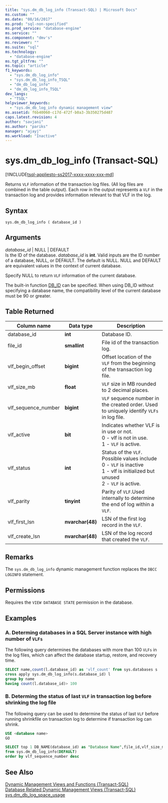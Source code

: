```yaml
---
title: "sys.dm_db_log_info (Transact-SQL) | Microsoft Docs"
ms.custom: ""
ms.date: "08/16/2017"
ms.prod: "sql-non-specified"
ms.prod_service: "database-engine"
ms.service: ""
ms.component: "dmv's"
ms.reviewer: ""
ms.suite: "sql"
ms.technology: 
  - "database-engine"
ms.tgt_pltfrm: ""
ms.topic: "article"
f1_keywords: 
  - "sys.dm_db_log_info"
  - "sys.dm_db_log_info_TSQL"
  - "dm_db_log_info"
  - "dm_db_log_info_TSQL"
dev_langs: 
  - "TSQL"
helpviewer_keywords: 
  - "sys.dm_db_log_info dynamic management view"
ms.assetid: f6b40060-c17d-472f-b0a3-3b350275d487
caps.latest.revision: 4
author: "savjani"
ms.author: "pariks"
manager: "ajayj"
ms.workload: "Inactive"
---
```

# sys.dm_db_log_info (Transact-SQL)
[!INCLUDE[tsql-appliesto-ss2017-xxxx-xxxx-xxx-md](../../includes/tsql-appliesto-ss2017-xxxx-xxxx-xxx-md.md)]

Returns `VLF` information of the transaction log files. (All log files are combined in the table output). Each row in the output represents a `VLF` in the transaction log and provides information relevant to that VLF in the log.

## Syntax  
  
```  
sys.dm_db_log_info ( database_id )  
```  
## Arguments  
 *database_id* | NULL | DEFAULT  
 Is the ID of the database. *database_id* is **int**. Valid inputs are the ID number of a database, NULL, or DEFAULT. The default is NULL. NULL and DEFAULT are equivalent values in the context of current database.
 
 Specify NULL to return `VLF` information of the current database.

 The built-in function [DB_ID](../../t-sql/functions/db-id-transact-sql.md) can be specified. When using DB_ID without specifying a database name, the compatibility level of the current database must be 90 or greater.  

## Table Returned  

|Column name|Data type|Description|  
|-----------------|---------------|-----------------|  
|database_id|**int**|Database ID.|
|file_id|**smallint**|File id of the transaction log.|  
|vlf_begin_offset|**bigint** |Offset location of the `VLF` from the beginning of the transaction log file.|
|vlf_size_mb |**float** |`VLF` size in MB rounded to 2 decimal places.|     
|vlf_sequence_number|**bigint** |`VLF` sequence number in the created order. Used to uniquely identify `VLFs` in log file.|
|vlf_active|**bit** |Indicates whether VLF is in use or not. <br />0 - vlf is not in use.<br />1 - `VLF` is active.|
|vlf_status|**int** |Status of the `VLF`. Possible values include <br />0 - `VLF` is inactive <br />1 - vlf is initialized but unused <br /> 2 - `VLF` is active.|
|vlf_parity|**tinyint** |Parity of `VLF`.Used internally to determine the end of log within a `VLF`.|
|vlf_first_lsn|**nvarchar(48)** |LSN of the first log record in the `VLF`.|
|vlf_create_lsn|**nvarchar(48)** |LSN of the log record that created the `VLF`.|

## Remarks
 The `sys.dm_db_log_info` dynamic management function replaces the `DBCC LOGINFO` statement. 
 
## Permissions  
 Requires the `VIEW DATABASE STATE` permission in the database.  
  
## Examples  
  
### A. Determing databases in a SQL Server instance with high number of `VLFs`
The following query determines the databases with more than 100 `VLFs` in the log files, which can affect the database startup, restore, and recovery time.

```sql
SELECT name,count(l.database_id) as 'vlf_count' from sys.databases s
cross apply sys.dm_db_log_info(s.database_id) l
group by name
having count(l.database_id)> 100
```

### B. Determing the status of last `VLF` in transaction log before shrinking the log file

The following query can be used to determine the status of last `VLF` before running shrinkfile on transaction log to determine if transaction log can shrink.

```sql
USE <database name>
GO

SELECT top 1 DB_NAME(database_id) as "Database Name",file_id,vlf_size_mb,vlf_sequence_number, vlf_active, vlf_status
from sys.dm_db_log_info(DEFAULT)
order by vlf_sequence_number desc
```


## See Also  
 [Dynamic Management Views and Functions &#40;Transact-SQL&#41;](~/relational-databases/system-dynamic-management-views/system-dynamic-management-views.md)   
 [Database Related Dynamic Management Views &#40;Transact-SQL&#41;](../../relational-databases/system-dynamic-management-views/database-related-dynamic-management-views-transact-sql.md)   
 [sys.dm_db_log_space_usage](../../relational-databases/system-dynamic-management-views/sys-dm-db-log-space-usage-transact-sql.md)    
  




